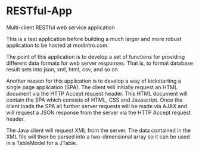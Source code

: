 # RESTful-App
Multi-client RESTful web service application

This is a test application before building a much larger
and more robust application to be hosted at modintro.com.

The point of this application is to develop a set of functions
for providing different data formats for web server responses.
That is, to format database result sets into json, xml, html,
csv, and so on.

Another reason for this application is to develop a way of kickstarting
a single page application (SPA). The client will initially request an HTML
document via the HTTP Accept request header. This HTML document will contain
the SPA which consists of HTML, CSS and Javascript. Once the client loads the
SPA all further server requests will be made via AJAX and will request a JSON
response from the server via the HTTP Accept request header.

The Java client will request XML from the server. The data contained in the
XML file will then be parsed into a two-dimensional array so it can be used
in a TableModel for a JTable.

